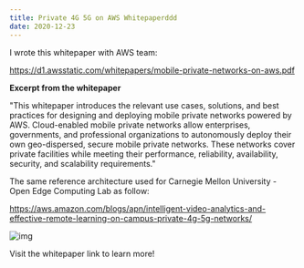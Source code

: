 ```yaml
---
title: Private 4G 5G on AWS Whitepaperddd
date: 2020-12-23
---
```




I wrote this whitepaper with AWS team:

https://d1.awsstatic.com/whitepapers/mobile-private-networks-on-aws.pdf 

**Excerpt from the whitepaper**

"This whitepaper introduces the relevant use cases, solutions, and best practices for designing and deploying mobile private networks powered by AWS. Cloud-enabled mobile private networks allow enterprises, governments, and professional organizations to autonomously deploy their own geo-dispersed, secure mobile private networks. These networks cover private facilities while meeting their performance, reliability, availability, security, and scalability requirements."

The same reference architecture used for Carnegie Mellon University - Open Edge Computing Lab as follow:

https://aws.amazon.com/blogs/apn/intelligent-video-analytics-and-effective-remote-learning-on-campus-private-4g-5g-networks/ 

![img](https://d2908q01vomqb2.cloudfront.net/77de68daecd823babbb58edb1c8e14d7106e83bb/2020/11/06/Campus-Intelligent-Video-Analytics-1.jpg)



Visit the whitepaper link to learn more!